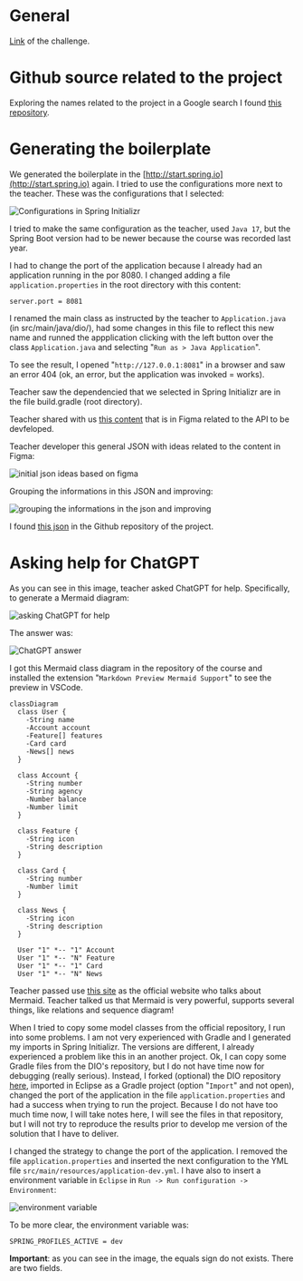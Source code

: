 # General

[Link](https://web.dio.me/lab/publicando-sua-api-rest-na-nuvem-usando-spring-boot-3-java-17-e-railway/learning/138c435a-5be5-450b-a292-cf6ea002f54c?back=/play) of the challenge.


# Github source related to the project

Exploring the names related to the project in a Google search I found [this repository](https://github.com/digitalinnovationone/santander-dev-week-2023-api/).


# Generating the boilerplate

We generated the boilerplate in the [http://start.spring.io](http://start.spring.io) again. I tried to use the configurations more next to the teacher. These was the configurations that I selected:

![Configurations in Spring Initializr](images/configurations-in-spring-initializr.png)

I tried to make the same configuration as the teacher, used `Java 17`, but the Spring Boot version had to be newer because the course was recorded last year.

I had to change the port of the application because I already had an application running in the por 8080. I changed adding a file `application.properties` in the root directory with this content:

```
server.port = 8081
```

I renamed the main class as instructed by the teacher to `Application.java` (in src/main/java/dio/), had some changes in this file to reflect this new name and runned the appplication clicking with the left button over the class `Application.java` and selecting "`Run as > Java Application`".

To see the result, I opened "`http://127.0.0.1:8081`" in a browser and saw an error 404 (ok, an error, but the application was invoked = works).

Teacher saw the dependencied that we selected in Spring Initializr are in the file build.gradle (root directory).

Teacher shared with us [this content](https://www.figma.com/design/0ZsjwjsYlYd3timxqMWlbj/SANTANDER---Projeto-Web%2FMobile?node-id=1421-432) that is in Figma related to the API to be devfeloped.

Teacher developer this general JSON with ideas related to the content in Figma:

![initial json ideas based on figma](images/initial-json-ideas-based-on-figma.png)

Grouping the informations in this JSON and improving:

![grouping the informations in the json and improving](images/grouping-the-informations-in-the-json-and-improving.png)

I found [this json](https://github.com/digitalinnovationone/santander-dev-week-2023-api/blob/main/docs/mocks/find_one.json) in the Github repository of the project.


# Asking help for ChatGPT

As you can see in this image, teacher asked ChatGPT for help. Specifically, to generate a Mermaid diagram:

![asking ChatGPT for help](images/asking-chatgpt-for-help.png)

The answer was:

![ChatGPT answer](images/chatgpt-answer.png)

I got this Mermaid class diagram in the repository of the course and installed the extension "`Markdown Preview Mermaid Support`" to see the preview in VSCode.

```mermaid
classDiagram
  class User {
    -String name
    -Account account
    -Feature[] features
    -Card card
    -News[] news
  }

  class Account {
    -String number
    -String agency
    -Number balance
    -Number limit
  }

  class Feature {
    -String icon
    -String description
  }

  class Card {
    -String number
    -Number limit
  }

  class News {
    -String icon
    -String description
  }

  User "1" *-- "1" Account
  User "1" *-- "N" Feature
  User "1" *-- "1" Card
  User "1" *-- "N" News
```

Teacher passed use [this site](https://mermaid.js.org/) as the official website who talks about Mermaid. Teacher talked us that Mermaid is very powerful, supports several things, like relations and sequence diagram!

When I tried to copy some model classes from the official repository, I run into some problems. I am not very experienced with Gradle and I generated my imports in Spring Initializr. The versions are different, I already experienced a problem like this in an another project. Ok, I can copy some Gradle files from the DIO's repository, but I do not have time now for debugging (really serious). Instead, I forked (optional) the DIO repository [here](https://github.com/andreterceiro/santander-dev-week-2023-api), imported in Eclipse as a Gradle project (option "`Import`" and not open), changed the port of the application in the file `application.properties` and had a success when trying to run the project. Because I do not have too much time now, I will take notes here, I will see the files in that repository, but I will not try to reproduce the results prior to develop me version of the solution that I have to deliver.

I changed the strategy to change the port of the application. I removed the file `application.properties` and inserted the next configuration to the YML file `src/main/resources/application-dev.yml`. I have also to insert a environment variable in `Eclipse` in `Run -> Run configuration -> Environment`:

![environment variable](images/enviroment-variable.png)

To be more clear, the environment variable was:

```
SPRING_PROFILES_ACTIVE = dev
```

**Important**: as you can see in the image, the equals sign do not exists. There are two fields.